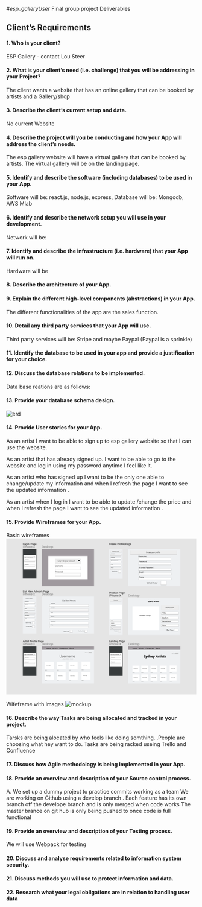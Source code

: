 #_esp_galleryUser_
Final group project
Deliverables

## Client’s Requirements
#### 1. Who is your client?
ESP Gallery - contact Lou Steer

#### 2. What is your client’s need (i.e. challenge) that you will be addressing in your Project?
The client wants a  website that has an online gallery that can be booked by artists and a Gallery/shop 

#### 3. Describe the client’s current setup and data.
No current Website

#### 4. Describe the project will you be conducting and how your App will address the client’s needs.
The esp gallery website will have a virtual gallery that can be booked by artists. The virtual gallery will be on the landing page.  

#### 5. Identify and describe the software (including databases) to be used in your App.
Software will be: react.js, node.js, express,
Database will be: Mongodb, AWS Mlab

#### 6. Identify and describe the network setup you will use in your development.
Network will be: 

#### 7. Identify and describe the infrastructure (i.e. hardware) that your App will run on.
Hardware will be

#### 8. Describe the architecture of your App.

#### 9. Explain the different high-level components (abstractions) in your App.
The different functionalities of the app are the sales function.

#### 10. Detail any third party services that your App will use.
Third party services will be: Stripe and maybe Paypal (Paypal is a sprinkle)

#### 11. Identify the database to be used in your app and provide a justification for your choice.

#### 12. Discuss the database relations to be implemented.
Data base reations are as follows:

#### 13. Provide your database schema design.
![erd](https://raw.githubusercontent.com/casscass/esp_gallery/development/README-images/ERD_C4.png)

#### 14. Provide User stories for your App.

As an artist I want to be able to sign up to esp gallery website so that I can use the website. 

As an artist that has already signed up. I want to be able to go to the website and log in using my password anytime I feel like it.

As an artist who has signed up I want to be the only one able to change/update my information and when I refresh the page I want to see the updated information .

As an artist when I log in I want to be able to update /change the price and when I refresh the page I want to see the updated information .



#### 15. Provide Wireframes for your App.
Basic wireframes
![mockup](https://github.com/casscass/artcloud/blob/master/app/assets/images/Wireframs.png)

Wifeframe with images
![mockup](https://github.com/url.png)

#### 16. Describe the way Tasks are being allocated and tracked in your project.
Tarsks are being alocated by who feels like doing somthing...People are choosing what hey want to do.
Tasks are being racked useing Trello and Confluence

#### 17. Discuss how Agile methodology is being implemented in your App.

#### 18. Provide an overview and description of your Source control process.
A. We set up a dummy project to practice commits working as a team
We are working on Github using a develop branch . Each feature has its own branch off the develope branch and is only merged when code works
The master brance on git hub is only being pushed to once code is full functional

#### 19. Provide an overview and description of your Testing process.
We will use Webpack for testing

#### 20. Discuss and analyse requirements related to information system security.

#### 21. Discuss methods you will use to protect information and data.

#### 22. Research what your legal obligations are in relation to handling user data
